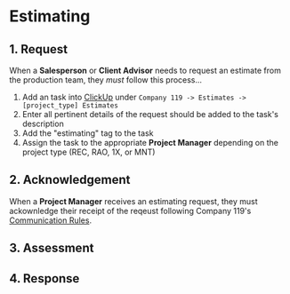 # Estimating

## 1. Request

When a **Salesperson** or **Client Advisor** needs to request an estimate from the production team, they _must_ follow this process...

1. Add an task into [ClickUp](/tools/clickup/) under `Company 119 -> Estimates -> [project_type] Estimates`
1. Enter all pertinent details of the request should be added to the task's description
1. Add the "estimating" tag to the task
1. Assign the task to the appropriate **Project Manager** depending on the project type (REC, RAO, 1X, or MNT)

## 2. Acknowledgement

When a **Project Manager** receives an estimating request, they must ackownledge their receipt of the reqeust following Company 119's [Communication Rules](/processes/communication).

## 3. Assessment

## 4. Response
